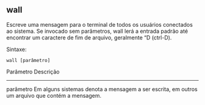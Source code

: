 ## wall

Escreve uma mensagem para o terminal de todos os usuários conectados
ao sistema. Se invocado sem parâmetros, wall lerá a entrada padrão até
encontrar um caractere de fim de arquivo, geralmente “D (ctrl-D).

Sintaxe: 

	wall [parâmetro]

Parâmetro Descrição
--------- ---------
parâmetro Em alguns sistemas denota a mensagem
          a ser escrita, em outros um arquivo que
          contém a mensagem.

